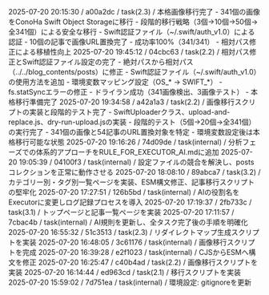 2025-07-20 20:15:30 / a00a2dc / task(2.3) / 本格画像移行完了 - 341個の画像をConoHa Swift Object Storageに移行 - 段階的移行戦略（3個→10個→50個→全341個）による安全な移行 - Swift認証ファイル（~/.swift/auth_v1.0）による認証 - 10個の記事で画像URL置換完了 - 成功率100%（341/341） - 相対パス修正による移植性向上
2025-07-20 19:45:12 / 04cbc63 / task(2.2) / 相対パス修正とSwift認証ファイル設定の完了 - 絶対パスから相対パス（../../blog_contents/posts）に修正 - Swift認証ファイル（~/.swift/auth_v1.0）の使用方法を追加 - 環境変数マッピング設定（OS_* → SWIFT_*） - fs.statSyncエラーの修正 - ドライラン成功（341画像検出、3画像テスト） - 本格移行準備完了
2025-07-20 19:34:58 / a42a1a3 / task(2.2) / 画像移行スクリプトの実装と段階的テスト完了 - SwiftUploaderクラス、upload-and-replace.js、dry-run-upload.jsの実装 - 段階的テスト（5個→20個→全341個）の実行完了 - 341個の画像と54記事のURL置換対象を特定 - 環境変数設定後は本格移行可能な状態
2025-07-20 19:16:26 / 74d09de / task(internal) / 分析フェーズでの体系的アプローチをRULE_FOR_EXECUTOR_AI.mdに追加
2025-07-20 19:05:39 / 04100f3 / task(internal) / 設定ファイルの競合を解決し、postsコレクションを正常に動作させる
2025-07-20 18:08:10 / 89abca7 / task(3.2) / カテゴリー別・タグ別一覧ページを実装、ESM構文修正、記事移行スクリプトの堅牢化
2025-07-20 17:27:51 / 126b5bd / task(internal) / AIの役割名をExecutorに変更しログ記録プロセスを導入
2025-07-20 17:19:37 / 2fb733c / task(3.1) / トップページと記事一覧ページを実装
2025-07-20 17:11:57 / 7cbac4b / task(internal) / AI規則を更新し、全タスク完了後の手順を明確化
2025-07-20 16:55:32 / 51c3513 / task(2.3) / リダイレクトマップ生成スクリプトを実装
2025-07-20 16:48:05 / 3c61176 / task(internal) / 画像移行スクリプトを完成
2025-07-20 16:39:28 / e2f1023 / task(internal) / CJSからESMへ構文を修正
2025-07-20 16:25:47 / c40b4ad / task(2.2) / 画像移行スクリプトを実装
2025-07-20 16:14:44 / ed963cd / task(2.1) / 移行スクリプトを実装
2025-07-20 15:59:02 / 7d751ea / task(internal) / 環境設定: gitignoreを更新 